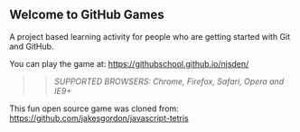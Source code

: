 ## Welcome to GitHub Games

A project based learning activity for people who are getting started with Git and GitHub.

You can play the game at: https://githubschool.github.io/njsden/

>> _*SUPPORTED BROWSERS*: Chrome, Firefox, Safari, Opera and IE9+_

This fun open source game was cloned from: https://github.com/jakesgordon/javascript-tetris
